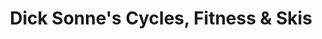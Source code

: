 ---
title: "Dick Sonne's Cycles, Fitness & Skis"
url: /new-hartford/dick-sonnes-cycles-fitness-und-skis/
shop: Fahrrad
---